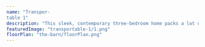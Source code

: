 ```yaml
---
name: "Transpor-
table 1"
description: "This sleek, contemporary three-bedroom home packs a lot of features within its small footprint. The main living layout integrates seamlessly with dual outdoor living spaces which are designed around both morning and evening sun positions. The master bedroom boasts a walk-in wardrobe and ensuite. This highly functional home could add a lot of value to your section! "
featuredImage: "transportable-1/1.png"
floorPlan: "the-barn/floorPlan.png"
---
```

